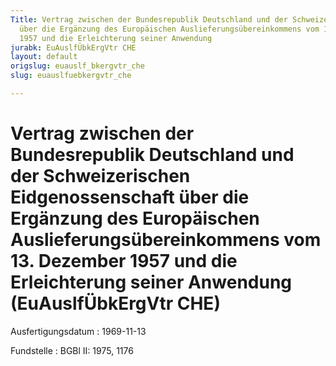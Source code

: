 ```yaml
---
Title: Vertrag zwischen der Bundesrepublik Deutschland und der Schweizerischen Eidgenossenschaft
  über die Ergänzung des Europäischen Auslieferungsübereinkommens vom 13. Dezember
  1957 und die Erleichterung seiner Anwendung
jurabk: EuAuslfÜbkErgVtr CHE
layout: default
origslug: euauslf_bkergvtr_che
slug: euauslfuebkergvtr_che

---
```


# Vertrag zwischen der Bundesrepublik Deutschland und der Schweizerischen Eidgenossenschaft über die Ergänzung des Europäischen Auslieferungsübereinkommens vom 13. Dezember 1957 und die Erleichterung seiner Anwendung (EuAuslfÜbkErgVtr CHE)

Ausfertigungsdatum
:   1969-11-13

Fundstelle
:   BGBl II: 1975, 1176

